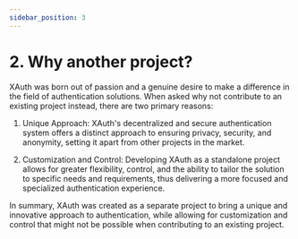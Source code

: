 ```yaml
---
sidebar_position: 3
---
```


# 2. Why another project?

XAuth was born out of passion and a genuine desire to make a difference in the field of authentication solutions. When asked why not contribute to an existing project instead, there are two primary reasons:

1. Unique Approach: XAuth's decentralized and secure authentication system offers a distinct approach to ensuring privacy, security, and anonymity, setting it apart from other projects in the market.

2. Customization and Control: Developing XAuth as a standalone project allows for greater flexibility, control, and the ability to tailor the solution to specific needs and requirements, thus delivering a more focused and specialized authentication experience.

In summary, XAuth was created as a separate project to bring a unique and innovative approach to authentication, while allowing for customization and control that might not be possible when contributing to an existing project.
